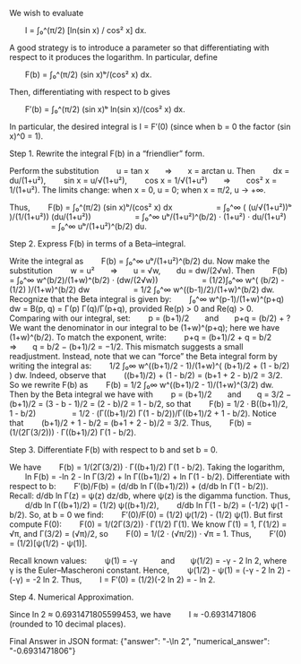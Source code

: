 We wish to evaluate

  I = ∫₀^(π/2) [ln(sin x) / cos² x] dx.

A good strategy is to introduce a parameter so that differentiating with respect to it produces the logarithm. In particular, define

  F(b) = ∫₀^(π/2) (sin x)ᵇ/(cos² x) dx.

Then, differentiating with respect to b gives

  F′(b) = ∫₀^(π/2) (sin x)ᵇ ln(sin x)/(cos² x) dx.

In particular, the desired integral is I = F′(0) (since when b = 0 the factor (sin x)^0 = 1).

Step 1. Rewrite the integral F(b) in a “friendlier” form.

Perform the substitution
  u = tan x  ⇒  x = arctan u.
Then
  dx = du/(1+u²),
  sin x = u/√(1+u²),
  cos x = 1/√(1+u²)  ⇒  cos² x = 1/(1+u²).
The limits change: when x = 0, u = 0; when x = π/2, u → +∞.

Thus,
  F(b) = ∫₀^(π/2) (sin x)ᵇ/(cos² x) dx
      = ∫₀^∞ ( (u/√(1+u²))ᵇ )/(1/(1+u²)) (du/(1+u²))
      = ∫₀^∞ uᵇ/(1+u²)^(b/2) · (1+u²) · du/(1+u²)
      = ∫₀^∞ uᵇ/(1+u²)^(b/2) du.

Step 2. Express F(b) in terms of a Beta–integral.

Write the integral as
  F(b) = ∫₀^∞ uᵇ/(1+u²)^(b/2) du.
Now make the substitution
  w = u²  ⇒  u = √w,  du = dw/(2√w).
Then
  F(b) = ∫₀^∞ w^(b/2)/(1+w)^(b/2) · (dw/(2√w))
      = (1/2)∫₀^∞ w^( (b/2) - (1/2) )/(1+w)^(b/2) dw
      = 1/2 ∫₀^∞ w^((b-1)/2)/(1+w)^(b/2) dw.
Recognize that the Beta integral is given by:
  ∫₀^∞ w^(p-1)/(1+w)^(p+q) dw = B(p, q) = Γ(p) Γ(q)/Γ(p+q),
provided Re(p) > 0 and Re(q) > 0. Comparing with our integral, set:
  p = (b+1)/2  and  p+q = (b/2) + ? 
We want the denominator in our integral to be (1+w)^(p+q); here we have (1+w)^(b/2). To match the exponent, write:
  p+q = (b+1)/2 + q = b/2  ⇒  q = b/2 − (b+1)/2 = −1/2.
This mismatch suggests a small readjustment. Instead, note that we can “force” the Beta integral form by writing the integral as:
  1/2 ∫₀∞ w^((b+1)/2 - 1)/(1+w)^( (b+1)/2 + (1 - b/2) ) dw.
Indeed, observe that
  ((b+1)/2) + (1 - b/2) = (b+1 + 2 - b)/2 = 3/2.
So we rewrite F(b) as
  F(b) = 1/2 ∫₀∞ w^((b+1)/2 - 1)/(1+w)^(3/2) dw.
Then by the Beta integral we have with
  p = (b+1)/2  and  q = 3/2 − (b+1)/2 = (3 - b - 1)/2 = (2 - b)/2 = 1 - b/2,
so that
  F(b) = 1/2 · B((b+1)/2, 1 - b/2)
     = 1/2 · (Γ((b+1)/2) Γ(1 - b/2))/Γ((b+1)/2 + 1 - b/2).
Notice that
  (b+1)/2 + 1 - b/2 = (b+1 + 2 - b)/2 = 3/2.
Thus,
  F(b) = (1/(2Γ(3/2))) · Γ((b+1)/2) Γ(1 - b/2).

Step 3. Differentiate F(b) with respect to b and set b = 0.

We have
  F(b) = 1/(2Γ(3/2)) · Γ((b+1)/2) Γ(1 - b/2).
Taking the logarithm,
  ln F(b) = -ln 2 - ln Γ(3/2) + ln Γ((b+1)/2) + ln Γ(1 - b/2).
Differentiate with respect to b:
  F′(b)/F(b) = (d/db ln Γ((b+1)/2)) + (d/db ln Γ(1 - b/2)).
Recall: d/db ln Γ(z) = ψ(z) dz/db, where ψ(z) is the digamma function.
Thus,
  d/db ln Γ((b+1)/2) = (1/2) ψ((b+1)/2),
  d/db ln Γ(1 - b/2) = (-1/2) ψ(1 - b/2).
So, at b = 0 we find:
  F′(0)/F(0) = (1/2) ψ(1/2) - (1/2) ψ(1).
But first compute F(0):
  F(0) = 1/(2Γ(3/2)) · Γ(1/2) Γ(1).
We know Γ(1) = 1, Γ(1/2) = √π, and Γ(3/2) = (√π)/2, so
  F(0) = 1/(2 · (√π/2)) · √π = 1.
Thus,
  F′(0) = (1/2)[ψ(1/2) - ψ(1)].

Recall known values:
  ψ(1) = -γ   and  ψ(1/2) = -γ - 2 ln 2,
where γ is the Euler–Mascheroni constant. Hence,
  ψ(1/2) - ψ(1) = (-γ - 2 ln 2) - (-γ) = -2 ln 2.
Thus,
  I = F′(0) = (1/2)(-2 ln 2) = - ln 2.

Step 4. Numerical Approximation.

Since ln 2 ≈ 0.6931471805599453, we have
  I ≈ -0.6931471806 (rounded to 10 decimal places).

Final Answer in JSON format:
{"answer": "-\\ln 2", "numerical_answer": "-0.6931471806"}